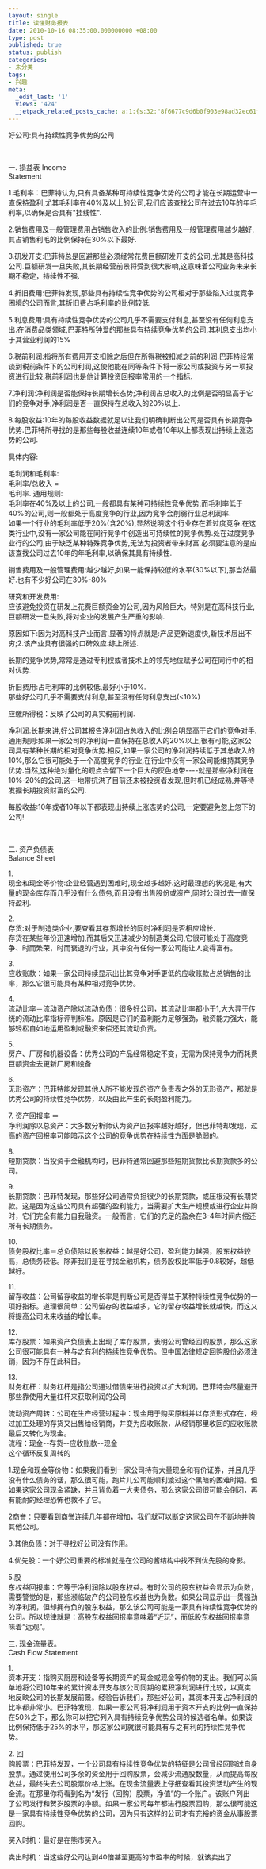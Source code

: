 ```yaml
---
layout: single
title: 读懂财务报表
date: 2010-10-16 08:35:00.000000000 +08:00
type: post
published: true
status: publish
categories:
- 未分类
tags:
- 兴趣
meta:
  _edit_last: '1'
  views: '424'
  _jetpack_related_posts_cache: a:1:{s:32:"8f6677c9d6b0f903e98ad32ec61f8deb";a:2:{s:7:"expires";i:1481416512;s:7:"payload";a:0:{}}}
---
```

<p><span>好公司</span><span>:</span><span>具有持续性竞争优势的公司</span></p>
<p> </p>
<p><span>一</span><span>.</span> <span>损益表</span> <span><span>Income<br />
Statement</span></span></p>
<p>
<span>1.</span><span>毛利率：巴菲特认为</span><span>,</span><span>只有具备某种可持续性竞争优势的公司才能在长期运营中一直保持盈利</span><span>,</span><span>尤其毛利率在</span><span>40%</span><span>及以上的公司</span><span>,</span><span>我们应该查找公司在过去</span><span>10</span><span>年的年毛利率</span><span>,</span><span>以确保是否具有</span><span>"</span><span>挂线性</span><span>".</span></p>
<p><p>
<span>2.</span><span>销售费用及一般管理费用占销售收入的比例</span><span>:</span><span>销售费用及一般管理费用越少越好</span><span>,</span><span>其占销售利毛的比例保持在</span><span>30%</span><span>以下最好</span><span>.</span></p>
<p><p>
<span>3.</span><span>研发开支</span><span>:</span><span>巴菲特总是回避那些必须经常花费巨额研发开支的公司</span><span>,</span><span>尤其是高科技公司</span><span>.</span><span>巨额研发一旦失败</span><span>,</span><span>其长期经营前景将受到很大影响</span><span>,</span><span>这意味着公司业务未来长期不稳定，持续性不强</span><span>.</span></p>
<p><p>
<span>4.</span><span>折旧费用</span><span>:</span><span>巴菲特发现</span><span>,</span><span>那些具有持续性竞争优势的公司相对于那些陷入过度竞争困境的公司而言</span><span>,</span><span>其折旧费占毛利率的比例较低</span><span>.</span></p>
<p><p>
<span>5.</span><span>利息费用</span><span>:</span><span>具有持续性竞争优势的公司几乎不需要支付利息</span><span>,</span><span>甚至没有任何利息支出</span><span>.</span><span>在消费品类领域</span><span>,</span><span>巴菲特所钟爱的那些具有持续竞争优势的公司</span><span>,</span><span>其利息支出均小于其营业利润的</span><span>15%</span></p>
<p><p>
<span>6.</span><span>税前利润</span><span>:</span><span>指将所有费用开支扣除之后但在所得税被扣减之前的利润</span><span>.</span><span>巴菲特经常谈到税前条件下的公司利润</span><span>,</span><span>这使他能在同等条件下将一家公司或投资与另一项投资进行比较</span><span>,</span><span>税前利润也是他计算投资回报率常用的一个指标</span><span>.</span></p>
<p><p>
<span>7.</span><span>净利润</span><span>:</span><span>净利润是否能保持长期增长态势</span><span>;</span><span>净利润占总收入的比例是否明显高于它们的竞争对手</span><span>;</span><span>净利润是否一直保持在总收入的</span><span>20%</span><span>以上</span><span>.</span></p>
<p><p>
<span>8.</span><span>每股收益</span><span>:10</span><span>年的每股收益数据就足以让我们明确判断出公司是否具有长期竞争优势</span><span>.</span><span>巴菲特所寻找的是那些每股收益连续</span><span>10</span><span>年或者</span><span>10</span><span>年以上都表现出持续上涨态势的公司</span><span>.</span></p>
<p><p><span>具体内容</span><span>:</span></p>
<p><span>毛利润和毛利率</span><span>:</span><br />
<span>毛利率</span><span>/</span><span>总收入</span> <span>=</span><br />
<span>毛利率</span><span>.</span> <span>通用规则</span><span>:</span><br />
<span>毛利率在</span><span>40%</span><span>及以上的公司</span><span>,</span><span>一般都具有某种可持续性竞争优势</span><span>;</span><span>而毛利率低于</span><span>40%</span><span>的公司</span><span>,</span><span>则一般都处于高度竞争的行业</span><span>,</span><span>因为竞争会削弱行业总利润率</span><span>.</span><br />
<span>如果一个行业的毛利率低于</span><span>20%(</span><span>含</span><span>20%),</span><span>显然说明这个行业存在着过度竞争</span><span>.</span><span>在这类行业中</span><span>,</span><span>没有一家公司能在同行竞争中创造出可持续性的竞争优势</span><span>.</span><span>处在过度竞争业行的公司</span><span>,</span><span>由于缺乏某种特殊竞争优势</span><span>,</span><span>无法为投资者带来财富</span><span>.</span><span>必须要注意的是应该查找公司过去</span><span>10</span><span>年的年毛利率</span><span>,</span><span>以确保其具有持续性</span><span>.</span></p>
<p><p>
<span>销售费用及一般管理费用</span><span>:</span><span>越少越好</span><span>,</span><span>如果一能保持较低的水平</span><span>(30%</span><span>以下</span><span>),</span><span>那当然最好</span><span>.</span><span>也有不少好公司在</span><span>30%-80%</span></p>
<p><p><span>研究和开发费用</span><span>:</span><br />
<span>应该避免投资在研发上花费巨额资金的公司</span><span>,</span><span>因为风险巨大。特别是在高科技行业</span><span>,</span><span>巨额研发一旦失败</span><span>,</span><span>将对企业的发展产生严重的影响</span><span>.</span></p>
<p>
<span>原因如下</span><span>:</span><span>因为对高科技产业而言</span><span>,</span><span>显著的特点就是</span><span>:</span><span>产品更新速度快</span><span>,</span><span>新技术层出不穷</span><span>;2.</span><span>该产业具有很强的口碑效应</span><span>.</span><span>综上所述</span><span>.</span></p>
<p>
<span>长期的竞争优势</span><span>,</span><span>常常是通过专利权或者技术上的领先地位赋予公司在同行中的相对优势</span><span>. </span></p>
<p><p>
<span>折旧费用</span><span>:</span><span>占毛利率的比例较低</span><span>,</span><span>最好小于</span><span>10%.</span><br />
<span>那些好公司几乎不需要支付利息</span><span>,</span><span>甚至没有任何利息支出</span><span>(&lt;10%) </span></p>
<p><p>
<span>应缴所得税：反映了公司的真实税前利润</span><span>. </span></p>
<p><p>
<span>净利润</span><span>:</span><span>长期来讲</span><span>,</span><span>好公司其报告净利润占总收入的比例会明显高于它们的竞争对手</span><span>.</span><br />
<span>通用规则</span><span>:</span><span>如果一家公司的净利润一直保持在总收入的</span><span>20%</span><span>以上</span><span>,</span><span>很有可能</span><span>,</span><span>这家公司具有某种长期的相对竞争优势</span><span>.</span><span>相反</span><span>,</span><span>如果一家公司的净利润持续低于其总收入的</span><span>10%,</span><span>那么它很可能处于一个高度竞争的行业</span><span>,</span><span>在行业中没有一家公司能维持其竞争优势</span><span>.</span><span>当然</span><span>,</span><span>这种绝对量化的观点会留下一个巨大的灰色地带</span><span>----</span><span>就是那些净利润在</span><span>10%-20%</span><span>的公司</span><span>,</span><span>这一地带抗洪了目前还未被投资者发现</span><span>,</span><span>但时机已经成熟</span><span>,</span><span>并等待发掘长期投资财富的公司</span><span>.</span></p>
<p><p>
<span>每股收益</span><span>:10</span><span>年或者</span><span>10</span><span>年以下都表现出持续上涨态势的公司</span><span>,</span><span>一定要避免忽上忽下的公司</span><span>!</span></p>
<p><span><span> </span></span></p>
<p><span>二</span><span>.</span> <span>资产负债表</span><br />
<span><span>Balance Sheet</span></span></p>
<p><p><span>1.</span><br />
<span>现金和现金等价物</span><span>:</span><span>企业经营遇到困难时</span><span>,</span><span>现金越多越好</span><span>.</span><span>这时最理想的状况是</span><span>,</span><span>有大量的现金库存而几乎没有什么债务</span><span>,</span><span>而且没有出售股份或资产</span><span>,</span><span>同时公司过去一直保持盈利</span><span>.</span></p>
<p><p><span>2.</span><br />
<span>存货</span><span>:</span><span>对于制造类企业</span><span>,</span><span>要查看其存货增长的同时净利润是否相应增长</span><span>.</span><br />
<span>存货在某些年份迅速增加</span><span>,</span><span>而其后又迅速减少的制造类公司</span><span>,</span><span>它很可能处于高度竞争、时而繁荣，时而衰退的行业，其中没有任何一家公司能让人变得富有。</span></p>
<p><p><span>3.</span><br />
<span>应收账款：如果一家公司持续显示出比其竞争对手更低的应收账款占总销售的比率，那么它很可能具有某种相对竞争优势。</span></p>
<p><p><span>4.</span><br />
<span>流动比率＝流动资产除以流动负债：很多好公司，其流动比率都小于</span><span>1,</span><span>大大异于传统的流动比率指标评判标准。原因是它们的盈利能力足够强劲，融资能力强大，能够轻松自如地运用盈利或融资来偿还其流动负责。</span></p>
<p><p><span>5.</span><br />
<span>房产、厂房和机器设备：优秀公司的产品经常稳定不变，无需为保持竞争力而耗费巨额资金去更新厂房和设备</span></p>
<p><p><span>6.</span><br />
<span>无形资产：巴菲特能发现其他人所不能发现的资产负责表之外的无形资产，那就是优秀公司的持续性竞争优势，以及由此产生的长期盈利能力。</span></p>
<p><p><span>7.</span> <span>资产回报率</span> <span>＝</span><br />
<span>净利润除以总资产：大多数分析师认为资产回报率越好越好，但巴菲特却发现，过高的资产回报率可能暗示这个公司的竞争优势在持续性方面是脆弱的。</span></p>
<p><p><span>8.</span><br />
<span>短期贷款：当投资于金融机构时，巴菲特通常回避那些短期货款比长期货款多的公司。</span></p>
<p><p><span>9.</span><br />
<span>长期贷款：巴菲特发现，那些好公司通常负担很少的长期贷款，或压根没有长期贷款。这是因为这些公司具有超强的盈利能力，当需要扩大生产规模或进行企业并购时，它们完全有能力自我融资。一般而言，它们的充足的盈余在</span><span>3-4</span><span>年时间内偿还所有长期债务。</span></p>
<p><p><span>10.</span><br />
<span>债务股权比率＝总负债除以股东权益：越是好公司，盈利能力越强，股东权益较高，总债务较低。除非我们是在寻找金融机构，债务股权比率低于</span><span>0.8</span><span>较好，越低越好。</span></p>
<p><p><span>11.</span><br />
<span>留存收益：公司留存收益的增长率是判断公司是否得益于某种持续性竞争优势的一项好指标。道理很简单：公司留存的收益越多，它的留存收益增长就越快，而这又将提高公司未来收益的增长率。</span></p>
<p><p><span>12.</span><br />
<span>库存股票：如果资产负债表上出现了库存股票，表明公司曾经回购股票，那么这家公司很可能具有一种与之有利的持续性竞争优势。但中国法律规定回购股份必须注销，因为不存在此科目。</span></p>
<p><p><span>13.</span><br />
<span>财务杠杆：财务杠杆是指公司通过借债来进行投资以扩大利润。巴菲特会尽量避开那些靠使用大量杠杆来获取利润的公司</span></p>
<p><p>
<span>流动资产周转：公司在生产经营过程中：现金用于购买原料并以存货形式存在，经过加工处理的存货又出售给经销商，并变为应收账款，从经销那里收回的应收账款最后又转化为现金。</span><br />
<span>流程：现金</span><span>--</span><span>存货</span><span>--</span><span>应收账款</span><span>--</span><span>现金</span><br />
<span>这个循环反复周转的</span></p>
<p><p>
<span>1.</span><span>现金和现金等价物：如果我们看到一家公司持有大量现金和有价证券，并且几乎没有什么债务的话，那么很可能，跑片儿公司能顺利渡过这个黑暗的困难时期。但如果这家公司现金紧缺，并且背负着一大夫债务，那么这家公司很可能会倒闭，再有能耐的经理恐怖也救不了它。</span></p>
<p><p>
<span>2</span><span>商誉：只要看到商誉连续几年都在增加，我们就可以断定这家公司在不断地并购其他公司。</span></p>
<p><p><span>3.</span><span>其他负债：对于寻找好公司没有作用。</span></p>
<p><p>
<span>4.</span><span>优先股：一个好公司重要的标准就是在公司的酱结构中找不到优先股的身影。</span></p>
<p><p><span>5.</span><span>股<br />
东权益回报率：它等于净利润除以股东权益。有时公司的股东权益会显示为负数，需要警觉的是，那些濒临破产的公司股东权益也为负数。如果公司显示出一贯强劲<br />
的净利润，但却拥有负的股东权益，那么该公司可能是一家具有持续性竞争优势的公司。所以规律就是：高股东权益回报率意味着“近玩”，而低股东权益回报率意<br />
味着“远观”。</span></p>
<p><p><span>三</span><span>.</span> <span>现金流量表。</span><br />
<span><span>Cash Flow Statement</span></span></p>
<p><span>1.</span><br />
<span>资本开支：指购买厨房和设备等长期资产的现金或现金等价物的支出。我们可以简单地将公司</span><span>10</span><span>年来的累计资本开支与该公司同期的累积净利润进行比较，以真实地反映公司的长期发展前景。经验告诉我们，那些好公司，其资本开支占净利润的比率都非常小。巴菲特发现，如果一家公司将净利润用于资本开支的比例一直保持在</span><span>50%</span><span>之下，那么你可以把它列入具有持续竞争优势公司的候选者名单。如果该比例保持低于</span><span>25%</span><span>的水平，那这家公司就很可能具有与之有利的持续性竞争优势。</span></p>
<p><p><span>2.</span> <span>回<br />
购股票：巴菲特发现，一个公司具有持续性竞争优势的特征是公司曾经回购过自身股票。通过使用公司多余的资金用于回购股票，会减少流通股数量，从而提高每股<br />
收益，最终失去公司股票价格上涨。在现金流量表上仔细查看其投资活动产生的现金流。在那里你将看到名为“发行（回购）股票，净值”的一个账户。该账户列出<br />
了公司发行和贺岁股票的净额。如果一家公司每年都进行股票回购，那么很可能这是一家具有持续性竞争优势的公司，因为只有这样的公司才有充裕的资金从事股票<br />
回购。</span></p>
<p><p><span>买入时机：最好是在熊市买入。</span></p>
<p>
<span>卖出时机：当这些好公司达到</span><span>40</span><span>倍甚至更高的市盈率的时候，就该卖出了</span></p>
<p> </p>
<p> </p></p></p></p></p></p></p></p></p></p></p></p></p></p></p></p></p></p></p>
